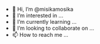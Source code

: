 - 👋 Hi, I’m @misikamosika
- 👀 I’m interested in ...
- 🌱 I’m currently learning ...
- 💞️ I’m looking to collaborate on ...
- 📫 How to reach me ...

<!---
misikamosika/misikamosika is a ✨ special ✨ repository because its `README.md` (this file) appears on your GitHub profile.
You can click the Preview link to take a look at your changes.
--->
